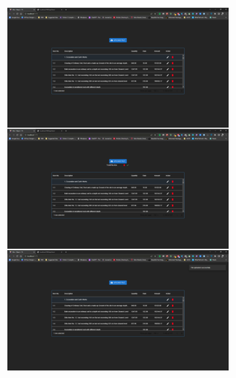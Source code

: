 ![Alt text](./screenshot/img%201.png "Img 1")
![Alt text](./screenshot/img%202.png "Img 2")
![Alt text](./screenshot/img%203.png "Img 3")
